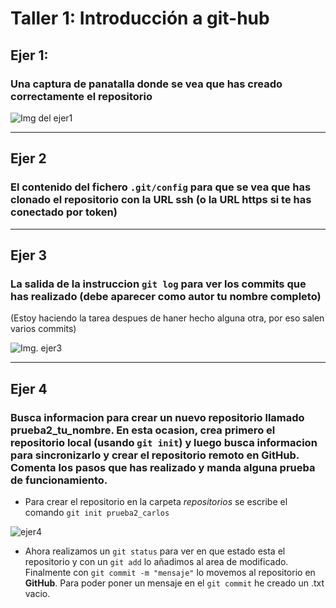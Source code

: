 # Taller 1: Introducción a git-hub



## Ejer 1: 
### Una captura de panatalla donde se vea que has creado correctamente el repositorio


![Img del ejer1](img/Ejer1.PNG)

---
 
## Ejer 2
### El contenido del fichero `.git/config` para que se vea que has clonado el repositorio con la URL ssh (o la URL https si te has conectado por token)




---
## Ejer 3  

### La salida de la instruccion `git log` para ver los commits que has realizado (debe aparecer como autor tu nombre completo)

(Estoy haciendo la tarea despues de haner hecho alguna otra, por eso salen varios commits)

![Img. ejer3](img/ejer3.PNG)

---
## Ejer 4
### Busca informacion para crear un nuevo repositorio llamado **prueba2_tu_nombre**. En esta ocasion, crea primero el repositorio local (usando `git init`) y luego busca informacion para sincronizarlo y crear el repositorio remoto en GitHub. Comenta los pasos que has realizado y manda alguna prueba de funcionamiento.

* Para crear el repositorio en la carpeta *repositorios* se escribe el comando `git init prueba2_carlos` 

![ejer4](img/ejer4_taller1.PNG)

* Ahora realizamos un `git status` para ver en que estado esta el repositorio y con un `git add` lo añadimos al area de modificado. Finalmente con `git commit -m "mensaje"` lo movemos al repositorio en **GitHub**. Para poder poner un mensaje en el `git commit` he creado un .txt vacio.
